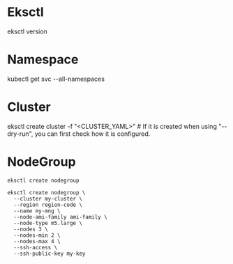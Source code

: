 # Eksctl
eksctl version

# Namespace
kubectl get svc --all-namespaces 

# Cluster
eksctl create cluster -f "<CLUSTER_YAML>" # If it is created when using "--dry-run", you can first check how it is configured.


# NodeGroup
```
eksctl create nodegroup
```
```
eksctl create nodegroup \
  --cluster my-cluster \
  --region region-code \
  --name my-mng \
  --node-ami-family ami-family \
  --node-type m5.large \
  --nodes 3 \
  --nodes-min 2 \
  --nodes-max 4 \
  --ssh-access \
  --ssh-public-key my-key
```
